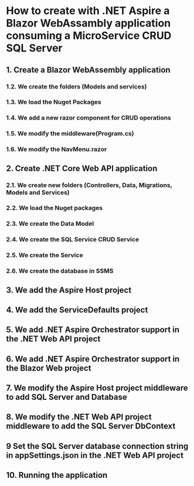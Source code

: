 # How to create with .NET Aspire a Blazor WebAssambly application consuming a MicroService CRUD SQL Server



## 1. Create a Blazor WebAssembly application

### 1.2. We create the folders (Models and services)

### 1.3. We load the Nuget Packages

### 1.4. We add a new razor component for CRUD operations

### 1.5. We modify the middleware(Program.cs)

### 1.6. We modify the NavMenu.razor 


## 2. Create .NET Core Web API application



### 2.1. We create new folders (Controllers, Data, Migrations, Models and Services) 

### 2.2. We load the Nuget packages

### 2.3. We create the Data Model

### 2.4. We create the SQL Service CRUD Service

### 2.5. We create the Service

### 2.6. We create the database in SSMS


## 3. We add the Aspire Host project


## 4. We add the ServiceDefaults project


## 5. We add .NET Aspire Orchestrator support in the .NET Web API project


## 6. We add .NET Aspire Orchestrator support in the Blazor Web project


## 7. We modify the Aspire Host project middleware to add SQL Server and Database


## 8. We modify the .NET Web API project middleware to add the SQL Server DbContext

## 9 Set the SQL Server database connection string in appSettings.json in the .NET Web API project



## 10. Running the application


